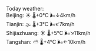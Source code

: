 Today weather:  
Beijing: ☀️   🌡️+0°C 🌬️↓4km/h  
Tianjin: 🌫  🌡️+3°C 🌬️↙7km/h  
Shijiazhuang: ☀️   🌡️+5°C 🌬️↘11km/h  
Tangshan: ⛅️  🌡️+4°C 🌬️←10km/h  

